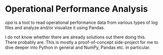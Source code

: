 # Operational Performance Analysis

_opa_ is a tool to read operational performance data from various types of log files and analyze and/or visualize it using Pandas.

I do not know whether there are already solutions out there doing this. There probably are. This is mostly a proof-of-concept side-project for me to dive deeper into Python in general and NumPy, Pandas etc. in particular.
